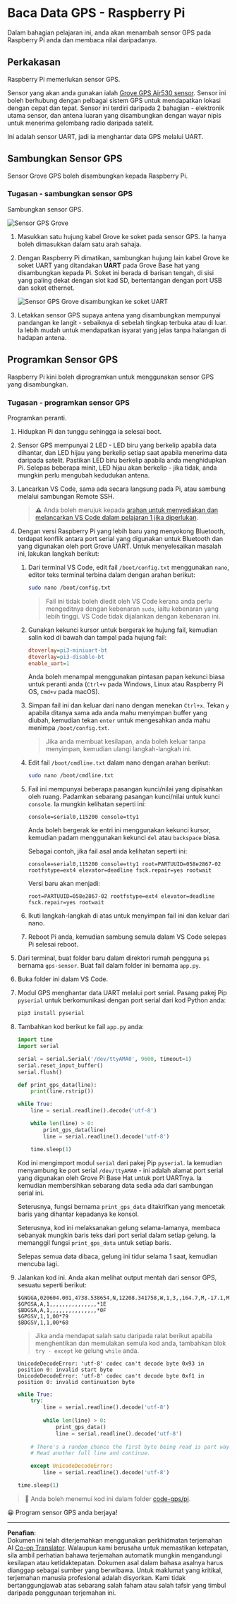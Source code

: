<!--
CO_OP_TRANSLATOR_METADATA:
{
  "original_hash": "3b2448c7ab4e9673e77e35a50c5e350d",
  "translation_date": "2025-08-27T23:50:00+00:00",
  "source_file": "3-transport/lessons/1-location-tracking/pi-gps-sensor.md",
  "language_code": "ms"
}
-->
# Baca Data GPS - Raspberry Pi

Dalam bahagian pelajaran ini, anda akan menambah sensor GPS pada Raspberry Pi anda dan membaca nilai daripadanya.

## Perkakasan

Raspberry Pi memerlukan sensor GPS.

Sensor yang akan anda gunakan ialah [Grove GPS Air530 sensor](https://www.seeedstudio.com/Grove-GPS-Air530-p-4584.html). Sensor ini boleh berhubung dengan pelbagai sistem GPS untuk mendapatkan lokasi dengan cepat dan tepat. Sensor ini terdiri daripada 2 bahagian - elektronik utama sensor, dan antena luaran yang disambungkan dengan wayar nipis untuk menerima gelombang radio daripada satelit.

Ini adalah sensor UART, jadi ia menghantar data GPS melalui UART.

## Sambungkan Sensor GPS

Sensor Grove GPS boleh disambungkan kepada Raspberry Pi.

### Tugasan - sambungkan sensor GPS

Sambungkan sensor GPS.

![Sensor GPS Grove](../../../../../translated_images/grove-gps-sensor.247943bf69b03f0d1820ef6ed10c587f9b650e8db55b936851c92412180bd3e2.ms.png)

1. Masukkan satu hujung kabel Grove ke soket pada sensor GPS. Ia hanya boleh dimasukkan dalam satu arah sahaja.

1. Dengan Raspberry Pi dimatikan, sambungkan hujung lain kabel Grove ke soket UART yang ditandakan **UART** pada Grove Base hat yang disambungkan kepada Pi. Soket ini berada di barisan tengah, di sisi yang paling dekat dengan slot kad SD, bertentangan dengan port USB dan soket ethernet.

    ![Sensor GPS Grove disambungkan ke soket UART](../../../../../translated_images/pi-gps-sensor.1f99ee2b2f6528915047ec78967bd362e0e4ee0ed594368a3837b9cf9cdaca64.ms.png)

1. Letakkan sensor GPS supaya antena yang disambungkan mempunyai pandangan ke langit - sebaiknya di sebelah tingkap terbuka atau di luar. Ia lebih mudah untuk mendapatkan isyarat yang jelas tanpa halangan di hadapan antena.

## Programkan Sensor GPS

Raspberry Pi kini boleh diprogramkan untuk menggunakan sensor GPS yang disambungkan.

### Tugasan - programkan sensor GPS

Programkan peranti.

1. Hidupkan Pi dan tunggu sehingga ia selesai boot.

1. Sensor GPS mempunyai 2 LED - LED biru yang berkelip apabila data dihantar, dan LED hijau yang berkelip setiap saat apabila menerima data daripada satelit. Pastikan LED biru berkelip apabila anda menghidupkan Pi. Selepas beberapa minit, LED hijau akan berkelip - jika tidak, anda mungkin perlu mengubah kedudukan antena.

1. Lancarkan VS Code, sama ada secara langsung pada Pi, atau sambung melalui sambungan Remote SSH.

    > ⚠️ Anda boleh merujuk kepada [arahan untuk menyediakan dan melancarkan VS Code dalam pelajaran 1 jika diperlukan](../../../1-getting-started/lessons/1-introduction-to-iot/pi.md).

1. Dengan versi Raspberry Pi yang lebih baru yang menyokong Bluetooth, terdapat konflik antara port serial yang digunakan untuk Bluetooth dan yang digunakan oleh port Grove UART. Untuk menyelesaikan masalah ini, lakukan langkah berikut:

    1. Dari terminal VS Code, edit fail `/boot/config.txt` menggunakan `nano`, editor teks terminal terbina dalam dengan arahan berikut:

        ```sh
        sudo nano /boot/config.txt
        ```

        > Fail ini tidak boleh diedit oleh VS Code kerana anda perlu mengeditnya dengan kebenaran `sudo`, iaitu kebenaran yang lebih tinggi. VS Code tidak dijalankan dengan kebenaran ini.

    1. Gunakan kekunci kursor untuk bergerak ke hujung fail, kemudian salin kod di bawah dan tampal pada hujung fail:

        ```ini
        dtoverlay=pi3-miniuart-bt
        dtoverlay=pi3-disable-bt
        enable_uart=1
        ```

        Anda boleh menampal menggunakan pintasan papan kekunci biasa untuk peranti anda (`Ctrl+v` pada Windows, Linux atau Raspberry Pi OS, `Cmd+v` pada macOS).

    1. Simpan fail ini dan keluar dari nano dengan menekan `Ctrl+x`. Tekan `y` apabila ditanya sama ada anda mahu menyimpan buffer yang diubah, kemudian tekan `enter` untuk mengesahkan anda mahu menimpa `/boot/config.txt`.

        > Jika anda membuat kesilapan, anda boleh keluar tanpa menyimpan, kemudian ulangi langkah-langkah ini.

    1. Edit fail `/boot/cmdline.txt` dalam nano dengan arahan berikut:

        ```sh
        sudo nano /boot/cmdline.txt
        ```

    1. Fail ini mempunyai beberapa pasangan kunci/nilai yang dipisahkan oleh ruang. Padamkan sebarang pasangan kunci/nilai untuk kunci `console`. Ia mungkin kelihatan seperti ini:

        ```output
        console=serial0,115200 console=tty1 
        ```

        Anda boleh bergerak ke entri ini menggunakan kekunci kursor, kemudian padam menggunakan kekunci `del` atau `backspace` biasa.

        Sebagai contoh, jika fail asal anda kelihatan seperti ini:

        ```output
        console=serial0,115200 console=tty1 root=PARTUUID=058e2867-02 rootfstype=ext4 elevator=deadline fsck.repair=yes rootwait
        ```

        Versi baru akan menjadi:

        ```output
        root=PARTUUID=058e2867-02 rootfstype=ext4 elevator=deadline fsck.repair=yes rootwait
        ```

    1. Ikuti langkah-langkah di atas untuk menyimpan fail ini dan keluar dari nano.

    1. Reboot Pi anda, kemudian sambung semula dalam VS Code selepas Pi selesai reboot.

1. Dari terminal, buat folder baru dalam direktori rumah pengguna `pi` bernama `gps-sensor`. Buat fail dalam folder ini bernama `app.py`.

1. Buka folder ini dalam VS Code.

1. Modul GPS menghantar data UART melalui port serial. Pasang pakej Pip `pyserial` untuk berkomunikasi dengan port serial dari kod Python anda:

    ```sh
    pip3 install pyserial
    ```

1. Tambahkan kod berikut ke fail `app.py` anda:

    ```python
    import time
    import serial
    
    serial = serial.Serial('/dev/ttyAMA0', 9600, timeout=1)
    serial.reset_input_buffer()
    serial.flush()
    
    def print_gps_data(line):
        print(line.rstrip())
    
    while True:
        line = serial.readline().decode('utf-8')
    
        while len(line) > 0:
            print_gps_data(line)
            line = serial.readline().decode('utf-8')
    
        time.sleep(1)
    ```

    Kod ini mengimport modul `serial` dari pakej Pip `pyserial`. Ia kemudian menyambung ke port serial `/dev/ttyAMA0` - ini adalah alamat port serial yang digunakan oleh Grove Pi Base Hat untuk port UARTnya. Ia kemudian membersihkan sebarang data sedia ada dari sambungan serial ini.

    Seterusnya, fungsi bernama `print_gps_data` ditakrifkan yang mencetak baris yang dihantar kepadanya ke konsol.

    Seterusnya, kod ini melaksanakan gelung selama-lamanya, membaca sebanyak mungkin baris teks dari port serial dalam setiap gelung. Ia memanggil fungsi `print_gps_data` untuk setiap baris.

    Selepas semua data dibaca, gelung ini tidur selama 1 saat, kemudian mencuba lagi.

1. Jalankan kod ini. Anda akan melihat output mentah dari sensor GPS, sesuatu seperti berikut:

    ```output
    $GNGGA,020604.001,4738.538654,N,12208.341758,W,1,3,,164.7,M,-17.1,M,,*67
    $GPGSA,A,1,,,,,,,,,,,,,,,*1E
    $BDGSA,A,1,,,,,,,,,,,,,,,*0F
    $GPGSV,1,1,00*79
    $BDGSV,1,1,00*68
    ```

    > Jika anda mendapat salah satu daripada ralat berikut apabila menghentikan dan memulakan semula kod anda, tambahkan blok `try - except` ke gelung `while` anda.

      ```output
      UnicodeDecodeError: 'utf-8' codec can't decode byte 0x93 in position 0: invalid start byte
      UnicodeDecodeError: 'utf-8' codec can't decode byte 0xf1 in position 0: invalid continuation byte
      ```

    ```python
    while True:
        try:
            line = serial.readline().decode('utf-8')
              
            while len(line) > 0:
                print_gps_data()
                line = serial.readline().decode('utf-8')
      
        # There's a random chance the first byte being read is part way through a character.
        # Read another full line and continue.

        except UnicodeDecodeError:
            line = serial.readline().decode('utf-8')

    time.sleep(1)
    ```

> 💁 Anda boleh menemui kod ini dalam folder [code-gps/pi](../../../../../3-transport/lessons/1-location-tracking/code-gps/pi).

😀 Program sensor GPS anda berjaya!

---

**Penafian**:  
Dokumen ini telah diterjemahkan menggunakan perkhidmatan terjemahan AI [Co-op Translator](https://github.com/Azure/co-op-translator). Walaupun kami berusaha untuk memastikan ketepatan, sila ambil perhatian bahawa terjemahan automatik mungkin mengandungi kesilapan atau ketidaktepatan. Dokumen asal dalam bahasa asalnya harus dianggap sebagai sumber yang berwibawa. Untuk maklumat yang kritikal, terjemahan manusia profesional adalah disyorkan. Kami tidak bertanggungjawab atas sebarang salah faham atau salah tafsir yang timbul daripada penggunaan terjemahan ini.